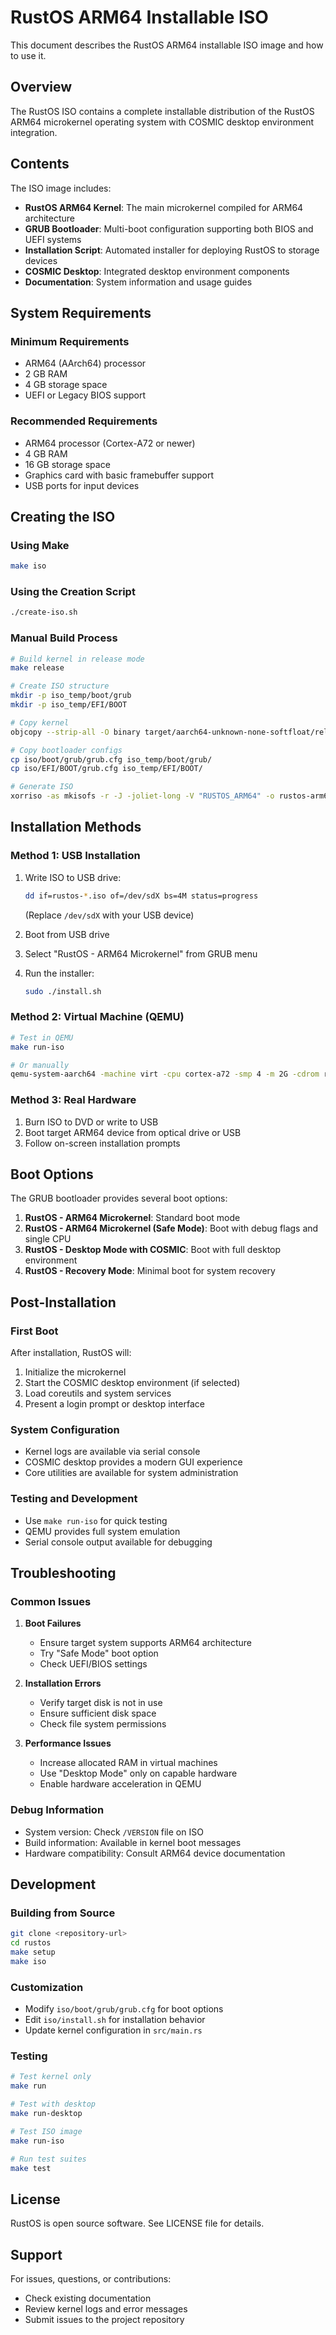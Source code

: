 # RustOS ARM64 Installable ISO

This document describes the RustOS ARM64 installable ISO image and how to use it.

## Overview

The RustOS ISO contains a complete installable distribution of the RustOS ARM64 microkernel operating system with COSMIC desktop environment integration.

## Contents

The ISO image includes:

- **RustOS ARM64 Kernel**: The main microkernel compiled for ARM64 architecture
- **GRUB Bootloader**: Multi-boot configuration supporting both BIOS and UEFI systems
- **Installation Script**: Automated installer for deploying RustOS to storage devices
- **COSMIC Desktop**: Integrated desktop environment components
- **Documentation**: System information and usage guides

## System Requirements

### Minimum Requirements
- ARM64 (AArch64) processor
- 2 GB RAM
- 4 GB storage space
- UEFI or Legacy BIOS support

### Recommended Requirements
- ARM64 processor (Cortex-A72 or newer)
- 4 GB RAM
- 16 GB storage space
- Graphics card with basic framebuffer support
- USB ports for input devices

## Creating the ISO

### Using Make
```bash
make iso
```

### Using the Creation Script
```bash
./create-iso.sh
```

### Manual Build Process
```bash
# Build kernel in release mode
make release

# Create ISO structure
mkdir -p iso_temp/boot/grub
mkdir -p iso_temp/EFI/BOOT

# Copy kernel
objcopy --strip-all -O binary target/aarch64-unknown-none-softfloat/release/kernel iso_temp/boot/kernel.bin

# Copy bootloader configs
cp iso/boot/grub/grub.cfg iso_temp/boot/grub/
cp iso/EFI/BOOT/grub.cfg iso_temp/EFI/BOOT/

# Generate ISO
xorriso -as mkisofs -r -J -joliet-long -V "RUSTOS_ARM64" -o rustos-arm64.iso iso_temp/
```

## Installation Methods

### Method 1: USB Installation
1. Write ISO to USB drive:
   ```bash
   dd if=rustos-*.iso of=/dev/sdX bs=4M status=progress
   ```
   (Replace `/dev/sdX` with your USB device)

2. Boot from USB drive
3. Select "RustOS - ARM64 Microkernel" from GRUB menu
4. Run the installer:
   ```bash
   sudo ./install.sh
   ```

### Method 2: Virtual Machine (QEMU)
```bash
# Test in QEMU
make run-iso

# Or manually
qemu-system-aarch64 -machine virt -cpu cortex-a72 -smp 4 -m 2G -cdrom rustos-*.iso -boot d
```

### Method 3: Real Hardware
1. Burn ISO to DVD or write to USB
2. Boot target ARM64 device from optical drive or USB
3. Follow on-screen installation prompts

## Boot Options

The GRUB bootloader provides several boot options:

1. **RustOS - ARM64 Microkernel**: Standard boot mode
2. **RustOS - ARM64 Microkernel (Safe Mode)**: Boot with debug flags and single CPU
3. **RustOS - Desktop Mode with COSMIC**: Boot with full desktop environment
4. **RustOS - Recovery Mode**: Minimal boot for system recovery

## Post-Installation

### First Boot
After installation, RustOS will:
1. Initialize the microkernel
2. Start the COSMIC desktop environment (if selected)
3. Load coreutils and system services
4. Present a login prompt or desktop interface

### System Configuration
- Kernel logs are available via serial console
- COSMIC desktop provides a modern GUI experience
- Core utilities are available for system administration

### Testing and Development
- Use `make run-iso` for quick testing
- QEMU provides full system emulation
- Serial console output available for debugging

## Troubleshooting

### Common Issues

1. **Boot Failures**
   - Ensure target system supports ARM64 architecture
   - Try "Safe Mode" boot option
   - Check UEFI/BIOS settings

2. **Installation Errors**
   - Verify target disk is not in use
   - Ensure sufficient disk space
   - Check file system permissions

3. **Performance Issues**
   - Increase allocated RAM in virtual machines
   - Use "Desktop Mode" only on capable hardware
   - Enable hardware acceleration in QEMU

### Debug Information
- System version: Check `/VERSION` file on ISO
- Build information: Available in kernel boot messages
- Hardware compatibility: Consult ARM64 device documentation

## Development

### Building from Source
```bash
git clone <repository-url>
cd rustos
make setup
make iso
```

### Customization
- Modify `iso/boot/grub/grub.cfg` for boot options
- Edit `iso/install.sh` for installation behavior
- Update kernel configuration in `src/main.rs`

### Testing
```bash
# Test kernel only
make run

# Test with desktop
make run-desktop

# Test ISO image
make run-iso

# Run test suites
make test
```

## License

RustOS is open source software. See LICENSE file for details.

## Support

For issues, questions, or contributions:
- Check existing documentation
- Review kernel logs and error messages
- Submit issues to the project repository